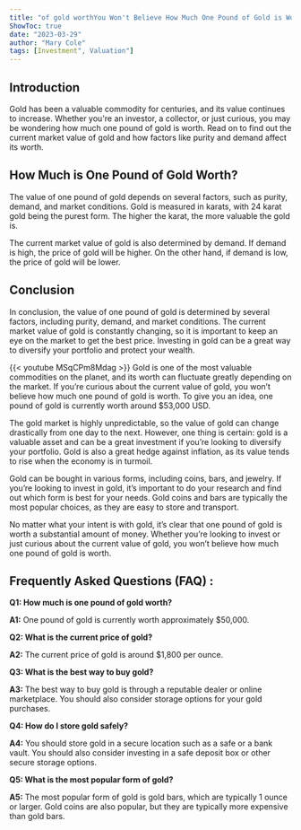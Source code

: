 ```yaml
---
title: "of gold worthYou Won't Believe How Much One Pound of Gold is Worth - Find Out Now!"
ShowToc: true 
date: "2023-03-29"
author: "Mary Cole" 
tags: [Investment", Valuation"]
---
```

## Introduction

Gold has been a valuable commodity for centuries, and its value continues to increase. Whether you're an investor, a collector, or just curious, you may be wondering how much one pound of gold is worth. Read on to find out the current market value of gold and how factors like purity and demand affect its worth.

## How Much is One Pound of Gold Worth?

The value of one pound of gold depends on several factors, such as purity, demand, and market conditions. Gold is measured in karats, with 24 karat gold being the purest form. The higher the karat, the more valuable the gold is.

The current market value of gold is also determined by demand. If demand is high, the price of gold will be higher. On the other hand, if demand is low, the price of gold will be lower.

## Conclusion

In conclusion, the value of one pound of gold is determined by several factors, including purity, demand, and market conditions. The current market value of gold is constantly changing, so it is important to keep an eye on the market to get the best price. Investing in gold can be a great way to diversify your portfolio and protect your wealth.

{{< youtube MSqCPm8Mdag >}} 
Gold is one of the most valuable commodities on the planet, and its worth can fluctuate greatly depending on the market. If you’re curious about the current value of gold, you won’t believe how much one pound of gold is worth. To give you an idea, one pound of gold is currently worth around $53,000 USD.

The gold market is highly unpredictable, so the value of gold can change drastically from one day to the next. However, one thing is certain: gold is a valuable asset and can be a great investment if you’re looking to diversify your portfolio. Gold is also a great hedge against inflation, as its value tends to rise when the economy is in turmoil.

Gold can be bought in various forms, including coins, bars, and jewelry. If you’re looking to invest in gold, it’s important to do your research and find out which form is best for your needs. Gold coins and bars are typically the most popular choices, as they are easy to store and transport.

No matter what your intent is with gold, it’s clear that one pound of gold is worth a substantial amount of money. Whether you’re looking to invest or just curious about the current value of gold, you won’t believe how much one pound of gold is worth.

## Frequently Asked Questions (FAQ) :
**Q1: How much is one pound of gold worth?**

**A1:** One pound of gold is currently worth approximately $50,000.

**Q2: What is the current price of gold?**

**A2:** The current price of gold is around $1,800 per ounce.

**Q3: What is the best way to buy gold?**

**A3:** The best way to buy gold is through a reputable dealer or online marketplace. You should also consider storage options for your gold purchases.

**Q4: How do I store gold safely?**

**A4:** You should store gold in a secure location such as a safe or a bank vault. You should also consider investing in a safe deposit box or other secure storage options.

**Q5: What is the most popular form of gold?**

**A5:** The most popular form of gold is gold bars, which are typically 1 ounce or larger. Gold coins are also popular, but they are typically more expensive than gold bars.





